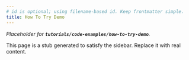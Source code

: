 ```yaml
---
# id is optional; using filename-based id. Keep frontmatter simple.
title: How To Try Demo
---
```


_Placeholder for **`tutorials/code-examples/how-to-try-demo`**._

This page is a stub generated to satisfy the sidebar.
Replace it with real content.
